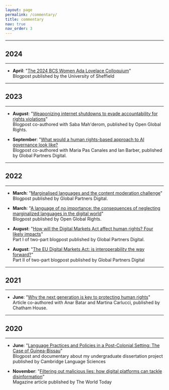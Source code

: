 ```yaml
---
layout: page
permalink: /commentary/
title: commentary
nav: true
nav_order: 3
---
```




<!-- _pages/blog.md -->

---
## **2024**
---
- **April**: "[The 2024 BCS Women Ada Lovelace Colloquium](https://www.sheffield.ac.uk/cs/postgraduate/student-profiles/jacquie)"  
  Blogpost published by the University of Sheffield

---
## **2023**
---
- **August**: "[Weaponizing internet shutdowns to evade accountability for rights violations](https://www.openglobalrights.org/weaponizing-internet-shutdowns-evade-accountability-rights-violations/)"  
  Blogpost co-authored with Saba Mah'derom, published by Open Global Rights.

- **September**: "[What would a human rights-based approach to AI governance look like?](https://www.gp-digital.org/what-would-a-human-rights-based-approach-to-ai-governance-look-like/)  
  Blogpost co-authored with Maria Pas Canales and Ian Barber, published by Global Partners Digital.

---
## **2022**
---
- **March**: "[Marginalised languages and the content moderation challenge](https://www.gp-digital.org/marginalised-languages-and-the-content-moderation-challenge/)"  
  Blogpost published by Global Partners Digital.

- **March**: "[A language of no importance: the consequences of neglecting marginalized languages in the digital world](https://www.openglobalrights.org/a-language-of-no-importance-the-consequences-of-neglecting-marginalized-languages-in-the-digital-world/)"  
  Blogpost published by Open Global Rights.

- **August**: "[How will the Digital Markets Act affect human rights? Four likely impacts](https://www.gp-digital.org/how-will-the-digital-markets-act-affect-human-rights-four-likely-impacts/)"  
  Part I of two-part blogpost published by Global Partners Digital.
  
- **August**: "[The EU Digital Markets Act: is interoperability the way forward?](https://www.gp-digital.org/the-eu-digital-markets-act-is-interoperability-the-way-forward/)"  
  Part II of two-part blogpost published by Global Partners Digital

---
## **2021**
---
- **June**: "[Why the next generation is key to protecting human rights](https://www.chathamhouse.org/2021/06/why-next-generation-key-protecting-human-rights)"  
  Article co-authored with Anar Batar and Martina Carlucci, published by Chatham House.


---
## **2020**
---

- **June**: "[Language Practices and Policies in a Post-Colonial Setting: The Case of Guinea-Bissau](https://www.languagesciences.cam.ac.uk/news/language-practices-and-policies-post-colonial-setting-case-guinea-bissau)"  
  Blogpost and documentary about my undergraduate dissertation project published by Cambridge Language Sciences

- **November**: "[Filtering out malicious lies: how digital platforms can tackle disinformation](https://www.chathamhouse.org/publications/twt/filtering-out-malicious-lies)"  
  Magazine article published by The World Today


